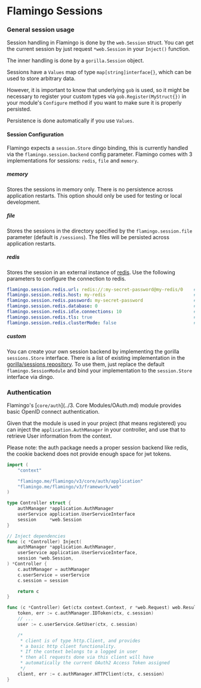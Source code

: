 # Flamingo Sessions

### General session usage

Session handling in Flamingo is done by the `web.Session` struct. You can get the current session by just
request `*web.Session` in your `Inject()` function.

The inner handling is done by a `gorilla.Session` object.

Sessions have a `Values` map of type `map[string]interface{}`, which can be used to store arbitrary data.

However, it is important to know that underlying `gob` is used, so it might be necessary to register
your custom types via `gob.Register(MyStruct{})` in your module's `Configure` method if you
want to make sure it is properly persisted.

Persistence is done automatically if you use `Values`.

#### Session Configuration

Flamingo expects a `session.Store` dingo binding, this is currently handled via the `flamingo.session.backend` config parameter.
Flamingo comes with 3 implementations for sessions: `redis`, `file` and `memory`. 

##### memory
Stores the sessions in memory only. 
There is no persistence across application restarts. 
This option should only be used for testing or local development.

##### file
Stores the sessions in the directory specified by the `flamingo.session.file` parameter (default is `/sessions`).
The files will be persisted across application restarts. 

##### redis
Stores the session in an external instance of [redis](https://redis.io/). 
Use the following parameters to configure the connection to redis. 

```yaml
flamingo.session.redis.url: redis://:my-secret-password@my-redis/0    # full URL (can be used instead of host, password, database)
flamingo.session.redis.host: my-redis                                 # hostname
flamingo.session.redis.password: my-secret-password                   # password
flamingo.session.redis.database: 0                                    # database
flamingo.session.redis.idle.connections: 10                           # maximum number of idle connections
flamingo.session.redis.tls: true                                      # enable tls for connections
flamingo.session.redis.clusterMode: false                             # for redis servers running in cluster mode
```

##### custom
You can create your own session backend by implementing the gorilla `sessions.Store` interface. 
There is a list of existing implementation in the [gorilla/sessions repository](https://github.com/gorilla/sessions/#store-implementations).
To use them, just replace the default `flamingo.SessionModule` and bind your implementation to the `session.Store` interface via dingo.

### Authentication

Flamingo's [`core/auth`](../3. Core Modules/OAuth.md) module provides basic OpenID connect authentication.

Given that the module is used in your project (that means registered) you can inject
the `application.AuthManager` in your controller, and use that to retrieve
User information from the context.

Please note: the auth package needs a proper session backend like redis, the cookie
backend does not provide enough space for jwt tokens.

```go
import (
	"context"

	"flamingo.me/flamingo/v3/core/auth/application"
	"flamingo.me/flamingo/v3/framework/web"
)

type Controller struct {
	authManager *application.AuthManager
	userService application.UserServiceInterface
	session     *web.Session
}

// Inject dependencies
func (c *Controller) Inject(
	authManager *application.AuthManager,
	userService application.UserServiceInterface,
	session *web.Session,
) *Controller {
	c.authManager = authManager
	c.userService = userService
	c.session = session

	return c
}

func (c *Controller) Get(ctx context.Context, r *web.Request) web.Result {
	token, err := c.authManager.IDToken(ctx, c.session)
	// ...
	user := c.userService.GetUser(ctx, c.session)

	/*
	 * client is of type http.Client, and provides
	 * a basic http client functionality.
	 * If the context belongs to a logged in user
	 * then all requests done via this client will have
	 * automatically the current OAuth2 Access Token assigned
	 */
	client, err := c.authManager.HTTPClient(ctx, c.session)
}

```
